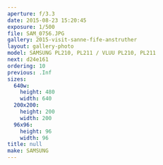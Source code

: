 ```yaml
---
aperture: f/3.3
date: 2015-08-23 15:20:45
exposure: 1/500
file: SAM_0756.JPG
gallery: 2015-visit-sanne-fife-anstruther
layout: gallery-photo
model: SAMSUNG PL210, PL211 / VLUU PL210, PL211
next: d24e161
ordering: 10
previous: .Inf
sizes:
  640w:
    height: 480
    width: 640
  200x200:
    height: 200
    width: 200
  96x96:
    height: 96
    width: 96
title: null
make: SAMSUNG
---
```

